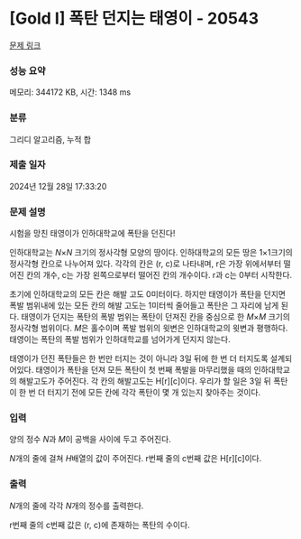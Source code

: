 # [Gold I] 폭탄 던지는 태영이 - 20543 

[문제 링크](https://www.acmicpc.net/problem/20543) 

### 성능 요약

메모리: 344172 KB, 시간: 1348 ms

### 분류

그리디 알고리즘, 누적 합

### 제출 일자

2024년 12월 28일 17:33:20

### 문제 설명

<p>시험을 망친 태영이가 인하대학교에 폭탄을 던진다!</p>

<p>인하대학교는 <em>N</em>×<em>N </em>크기의 정사각형 모양의 땅이다. 인하대학교의 모든 땅은 1×1크기의 정사각형 칸으로 나누어져 있다. 각각의 칸은 (r, c)로 나타내며, r은 가장 위에서부터 떨어진 칸의 개수, c는 가장 왼쪽으로부터 떨어진 칸의 개수이다. r과 c는 0부터 시작한다.</p>

<p>초기에 인하대학교의 모든 칸은 해발 고도 0미터이다. 하지만 태영이가 폭탄을 던지면 폭발 범위내에 있는 모든 칸의 해발 고도는 1미터씩 줄어들고 폭탄은 그 자리에 남게 된다. 태영이가 던지는 폭탄의 폭발 범위는 폭탄이 던져진 칸을 중심으로 한 <em>M</em>×<em>M</em> 크기의 정사각형 범위이다. <em>M</em>은 홀수이며 폭발 범위의 윗변은 인하대학교의 윗변과 평행하다. 태영이는 폭탄의 폭발 범위가 인하대학교를 넘어가게 던지지 않는다.</p>

<p>태영이가 던진 폭탄들은 한 번만 터지는 것이 아니라 3일 뒤에 한 번 더 터지도록 설계되어있다. 태영이가 폭탄을 던져 모든 폭탄이 첫 번째 폭발을 마무리했을 때의 인하대학교의 해발고도가 주어진다. 각 칸의 해발고도는 H[r][c]이다. 우리가 할 일은 3일 뒤 폭탄이 한 번 더 터지기 전에 모든 칸에 각각 폭탄이 몇 개 있는지 찾아주는 것이다.</p>

### 입력 

 <p>양의 정수 <em>N</em>과 <em>M</em>이 공백을 사이에 두고 주어진다.</p>

<p><em>N</em>개의 줄에 걸쳐 <em>H</em>배열의 값이 주어진다. r번째 줄의 c번째 값은 H[r][c]이다.</p>

### 출력 

 <p><em>N</em>개의 줄에 각각 <em>N</em>개의 정수를 출력한다.</p>

<p>r번째 줄의 c번째 값은 (r, c)에 존재하는 폭탄의 수이다.</p>

